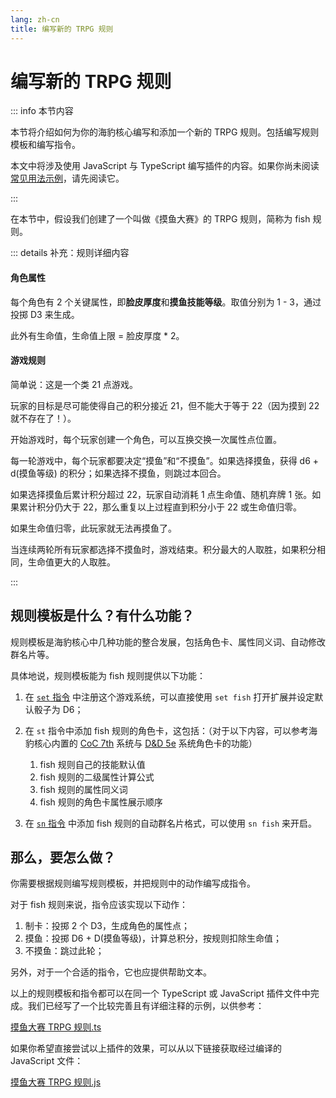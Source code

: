 ```yaml
---
lang: zh-cn
title: 编写新的 TRPG 规则
---
```


# 编写新的 TRPG 规则

::: info 本节内容

本节将介绍如何为你的海豹核心编写和添加一个新的 TRPG 规则。包括编写规则模板和编写指令。

本文中将涉及使用 JavaScript 与 TypeScript 编写插件的内容。如果你尚未阅读 [常见用法示例](./js_example.md)，请先阅读它。

:::

在本节中，假设我们创建了一个叫做《摸鱼大赛》的 TRPG 规则，简称为 fish 规则。

::: details 补充：规则详细内容

<!-- markdownlint-disable-next-line MD001 -->
#### 角色属性

每个角色有 2 个关键属性，即**脸皮厚度**和**摸鱼技能等级**。取值分别为 1 - 3，通过投掷 D3 来生成。

此外有生命值，生命值上限 = 脸皮厚度 * 2。

<!-- markdownlint-disable-next-line MD001 -->
#### 游戏规则

简单说：这是一个类 21 点游戏。

玩家的目标是尽可能使得自己的积分接近 21，但不能大于等于 22（因为摸到 22 就不存在了！）。

开始游戏时，每个玩家创建一个角色，可以互换交换一次属性点位置。

每一轮游戏中，每个玩家都要决定“摸鱼”和“不摸鱼”。如果选择摸鱼，获得 d6 + d(摸鱼等级) 的积分；如果选择不摸鱼，则跳过本回合。

如果选择摸鱼后累计积分超过 22，玩家自动消耗 1 点生命值、随机弃牌 1 张。如果累计积分仍大于 22，那么重复以上过程直到积分小于 22 或生命值归零。

如果生命值归零，此玩家就无法再摸鱼了。

当连续两轮所有玩家都选择不摸鱼时，游戏结束。积分最大的人取胜，如果积分相同，生命值更大的人取胜。

:::

## 规则模板是什么？有什么功能？

规则模板是海豹核心中几种功能的整合发展，包括角色卡、属性同义词、自动修改群名片等。

具体地说，规则模板能为 fish 规则提供以下功能：

1. 在 [`set` 指令](../use/core.md#set-设定默认骰子面数--设定游戏系统) 中注册这个游戏系统，可以直接使用 `set fish` 打开扩展并设定默认骰子为 D6；

2. 在 `st` 指令中添加 fish 规则的角色卡，这包括：（对于以下内容，可以参考海豹核心内置的 [CoC 7th](../use/coc7.md#st-操作人物卡) 系统与 [D&D 5e](../use/dnd5e.md#st-操作角色卡) 系统角色卡的功能）

    1. fish 规则自己的技能默认值
    2. fish 规则的二级属性计算公式
    3. fish 规则的属性同义词
    4. fish 规则的角色卡属性展示顺序

3. 在 [`sn` 指令](../use/log.md#sn-自动群名片) 中添加 fish 规则的自动群名片格式，可以使用 `sn fish` 来开启。

## 那么，要怎么做？

你需要根据规则编写规则模板，并把规则中的动作编写成指令。

对于 fish 规则来说，指令应该实现以下动作：

1. 制卡：投掷 2 个 D3，生成角色的属性点；
2. 摸鱼：投掷 D6 + D(摸鱼等级)，计算总积分，按规则扣除生命值；
3. 不摸鱼：跳过此轮；

另外，对于一个合适的指令，它也应提供帮助文本。

以上的规则模板和指令都可以在同一个 TypeScript 或 JavaScript 插件文件中完成。我们已经写了一个比较完善且有详细注释的示例，以供参考：

[摸鱼大赛 TRPG 规则.ts](https://github.com/sealdice/javascript/blob/main/examples_ts/013.%E8%87%AA%E5%AE%9A%E4%B9%89TRPG%E6%B8%B8%E6%88%8F%E8%A7%84%E5%88%99.ts)

如果你希望直接尝试以上插件的效果，可以从以下链接获取经过编译的 JavaScript 文件：

[摸鱼大赛 TRPG 规则.js](https://github.com/sealdice/javascript/blob/main/examples/013.%E8%87%AA%E5%AE%9A%E4%B9%89TRPG%E6%B8%B8%E6%88%8F%E8%A7%84%E5%88%99.js)

